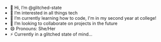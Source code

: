 - 👋 Hi, I’m @glitched-state
- 👀 I’m interested in all things tech 
- 🌱 I’m currently learning how to code, I'm in my second year at college!
- 💞️ I’m looking to collaborate on projects in the future
- 😄 Pronouns: She/Her
- ⚡ Currently in a glitched state of mind...

<!---
glitched-state/glitched-state is a ✨ special ✨ repository because its `README.md` (this file) appears on your GitHub profile.
You can click the Preview link to take a look at your changes.
--->

